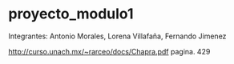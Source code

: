 # proyecto_modulo1
Integrantes: Antonio Morales, Lorena Villafaña, Fernando Jimenez

http://curso.unach.mx/~rarceo/docs/Chapra.pdf
pagina. 429
